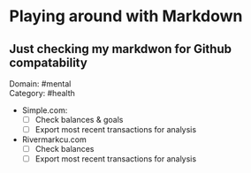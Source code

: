 #  Playing around with Markdown
## Just checking my markdwon for Github compatability
Domain: \#mental  
Category: \#health

- Simple.com: 
  - [ ] Check balances & goals
  - [ ] Export most recent transactions for analysis
- Rivermarkcu.com
  - [ ] Check balances
  - [ ] Export most recent transactions for analysis
